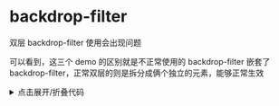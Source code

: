 # backdrop-filter

双层 backdrop-filter 使用会出现问题

<BackdropFilter />

可以看到，这三个 demo 的区别就是不正常使用的 backdrop-filter 嵌套了 backdrop-filter，正常双层的则是拆分成俩个独立的元素，能够正常生效

<details class="code-details">
<summary>点击展开/折叠代码</summary>

<<< @/components/backdrop-filter.vue#snippet{html}
</details>

<script setup>
import BackdropFilter from './components/backdrop-filter.vue'
</script>
